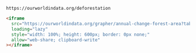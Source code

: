 `https://ourworldindata.org/deforestation`

```html
<iframe
  src="https://ourworldindata.org/grapher/annual-change-forest-area?tab=map"
  loading="lazy"
  style="width: 100%; height: 600px; border: 0px none;"
  allow="web-share; clipboard-write"
></iframe>
```
